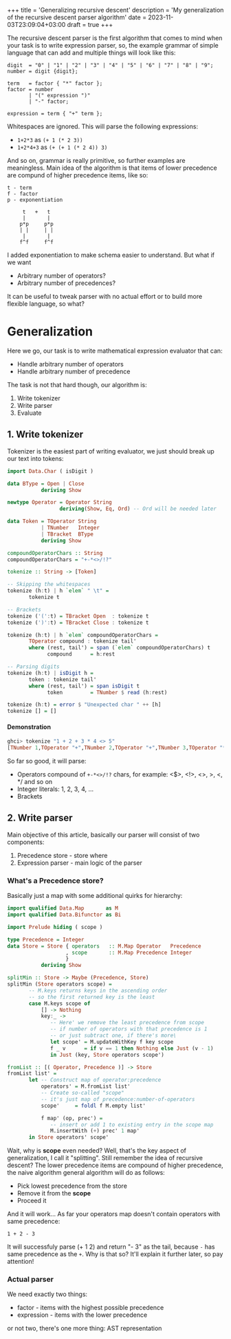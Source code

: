 +++
title = 'Generalizing recursive descent'
description = 'My generalization of the recursive descent parser algorithm'
date = 2023-11-03T23:09:04+03:00
draft = true
+++

The recursive descent parser is the first algorithm that comes to mind when your task is to write
expression parser, so, the example grammar of simple language that can add and multiple things will look like this:

```ebnf
digit  = "0" | "1" | "2" | "3" | "4" | "5" | "6" | "7" | "8" | "9";
number = digit {digit};

term   = factor { "*" factor };
factor = number
       | "(" expression ")"
       | "-" factor;

expression = term { "+" term };
```

Whitespaces are ignored. This will parse the following expressions:
- `1+2*3` as `(+ 1 (* 2 3))`
- `1+2*4+3` as `(+ (+ 1 (* 2 4)) 3)`

And so on, grammar is really primitive, so further examples are meaningless.
Main idea of the algorithm is that items of lower precedence are compund of higher precedence items, like so:
```text
t - term
f - factor
p - exponentiation

     t   +   t
     |       |
    p*p     p*p
    | |     | |
     |       |
    f^f     f^f
```

I added exponentiation to make schema easier to understand.
But what if we want
- Arbitrary number of operators?
- Arbitrary number of precedences?

It can be useful to tweak parser with no actual effort or to build more flexible language, so what?

# Generalization

Here we go, our task is to write mathematical expression evaluator that can:
- Handle arbitrary number of operators
- Handle arbitrary number of precedence

The task is not that hard though, our algorithm is:
1. Write tokenizer
2. Write parser
3. Evaluate

## 1. Write tokenizer

Tokenizer is the easiest part of writing evaluator, we just should break up our text into tokens:

```haskell
import Data.Char ( isDigit )

data BType = Open | Close
           deriving Show

newtype Operator = Operator String
                 deriving(Show, Eq, Ord) -- Ord will be needed later

data Token = TOperator String
           | TNumber   Integer
           | TBracket  BType
           deriving Show

compoundOperatorChars :: String
compoundOperatorChars = "+-*<>/!?"

tokenize :: String -> [Token]

-- Skipping the whitespaces
tokenize (h:t) | h `elem` " \t" =
       tokenize t

-- Brackets
tokenize ('(':t) = TBracket Open  : tokenize t
tokenize (')':t) = TBracket Close : tokenize t

tokenize (h:t) | h `elem` compoundOperatorChars =
       TOperator compound : tokenize tail'
       where (rest, tail') = span (`elem` compoundOperatorChars) t
             compound      = h:rest

-- Parsing digits
tokenize (h:t) | isDigit h =
       token : tokenize tail'
       where (rest, tail') = span isDigit t
             token         = TNumber $ read (h:rest)

tokenize (h:t) = error $ "Unexpected char " ++ [h]
tokenize [] = []
```

#### Demonstration

```haskell
ghci> tokenize "1 + 2 + 3 * 4 <> 5"
[TNumber 1,TOperator "+",TNumber 2,TOperator "+",TNumber 3,TOperator "*",TNumber 4,TOperator "<>",TNumber 5]
```

So far so good, it will parse:
- Operators compound of `+-*<>/!?` chars, for example: <$>, <!>, <>, >, <, */ and so on
- Integer literals: 1, 2, 3, 4, ...
- Brackets

## 2. Write parser

Main objective of this article, basically our parser will consist of two components:
1. Precedence store  - store where 
2. Expression parser - main logic of the parser

### What's a Precedence store?

Basically just a map with some additional quirks for hierarchy:

```haskell
import qualified Data.Map       as M
import qualified Data.Bifunctor as Bi

import Prelude hiding ( scope )

type Precedence = Integer
data Store = Store { operators   :: M.Map Operator   Precedence
                   , scope       :: M.Map Precedence Integer
                   }
           deriving Show

splitMin :: Store -> Maybe (Precedence, Store)
splitMin (Store operators scope) =
       -- M.keys returns keys in the ascending order
       -- so the first returned key is the least
       case M.keys scope of
           [] -> Nothing
           key:_ ->
              -- Here' we remove the least precedence from scope
              -- if number of operators with that precedence is 1
              -- or just subtract one, if there's more\
              let scope' = M.updateWithKey f key scope
              f _ v      = if v == 1 then Nothing else Just (v - 1)
              in Just (key, Store operators scope')

fromList :: [( Operator, Precedence )] -> Store
fromList list' =
       let -- Construct map of operator:precedence
           operators' = M.fromList list'
           -- Create so-called "scope"
           -- it's just map of precedence:number-of-operators
           scope'     = foldl f M.empty list'

           f map' (op, prec') =
              -- insert or add 1 to existing entry in the scope map
              M.insertWith (+) prec' 1 map'
       in Store operators' scope'
```

Wait, why is **scope** even needed? Well, that's the key aspect of generalization, I call it "splitting".
Still remember the idea of recursive descent? The lower precedence items are compound of higher precedence,
the naive algorithm general algorithm will do as follows:
- Pick lowest precedence from the store
- Remove it from the **scope**
- Proceed it

And it will work... As far your operators map doesn't contain operators with same precedence:
```text
1 + 2 - 3
```

It will successfuly parse (+ 1 2) and return "- 3" as the tail, because `-` has same precedence as the `+`. Why is that so? It'll
explain it further later, so pay attention!

### Actual parser

We need exactly two things:
- factor - items with the highest possible precedence
- expression - items with the lower precedence

or not two, there's one more thing: AST representation

